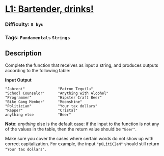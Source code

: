 # [L1: Bartender, drinks!](https://www.codewars.com/kata/568dc014440f03b13900001d)

### Difficulty: `8 kyu`

### Tags: `Fundamentals` `Strings`

## Description

Complete the function that receives as input a string, and produces outputs according to the following table:

        
**Input	Output**
```
"Jabroni"	            "Patron Tequila"
"School Counselor"	    "Anything with Alcohol"
"Programmer"	        "Hipster Craft Beer"
"Bike Gang Member"	    "Moonshine"
"Politician"	        "Your tax dollars"
"Rapper"	            "Cristal"
anything else	        "Beer"
```

**Note:** *anything* else is the default case: if the input to the function is not any of the values in the table, then the return value should be `"Beer"`.

Make sure you cover the cases where certain words do not show up with correct capitalization. For example, the input `"pOLitiCIaN"` should still return `"Your tax dollars"`.